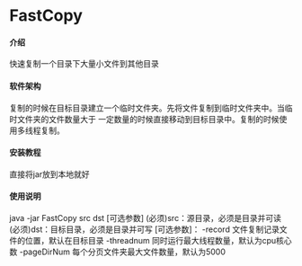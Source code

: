# FastCopy

#### 介绍
快速复制一个目录下大量小文件到其他目录

#### 软件架构
复制的时候在目标目录建立一个临时文件夹。先将文件复制到临时文件夹中。当临时文件夹的文件数量大于
一定数量的时候直接移动到目标目录中。复制的时候使用多线程复制。


#### 安装教程

直接将jar放到本地就好

#### 使用说明

java -jar FastCopy src  dst [可选参数] 
 (必须)src：源目录，必须是目录并可读
 (必须)dst：目标目录，必须是目录并可写
 [可选参数]：
	-record 文件复制记录文件的位置，默认在目标目录
	-threadnum 同时运行最大线程数量，默认为cpu核心数
	-pageDirNum 每个分页文件夹最大文件数量，默认为5000